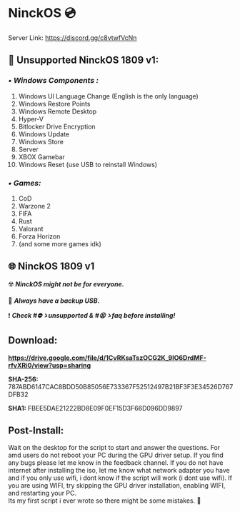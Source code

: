 # **NinckOS** 💿


Server Link: https://discord.gg/c8vtwfVcNn

## **🚫 Unsupported NinckOS 1809 v1:**


 ### ***• Windows Components :***
1. Windows UI Language Change (English is the only language)
2. Windows Restore Points
3. Windows Remote Desktop
4. Hyper-V
5. Bitlocker Drive Encryption
6. Windows Update
7. Windows Store
8. Server
9. XBOX Gamebar
10. Windows Reset (use USB to reinstall Windows)


### ***• Games:***

1. CoD
2. Warzone 2
3. FIFA 
4. Rust
5. Valorant
6. Forza Horizon 
7. (and some more games idk)


## **:globe_with_meridians: __NinckOS 1809 v1__**
:radioactive:   **_NinckOS might not be for everyone._**

:floppy_disk:   **_Always have a backup USB._**

:exclamation:   **_Check #⛔ゝunsupported & #😫ゝfaq before installing!_**

## **Download:**
**https://drive.google.com/file/d/1CvRKsaTszOCG2K_9IO6DrdMF-rfvXRi0/view?usp=sharing**

**SHA-256:**    787ABD6147CAC8BDD50B85056E733367F52512497B21BF3F3E34526D767DFB32

**SHA1:**        FBEE5DAE21222BD8E09F0EF15D3F66D096DD9897

## **__Post-Install:__**
Wait on the desktop for the script to start and answer the questions.
For amd users do not reboot your PC during the GPU driver setup.
If you find any bugs please let me know in the feedback channel. 
If you do not have internet after installing the iso, let me know what network adapter you have and if you only use wifi, i dont know if the script will work (i dont use wifi).
If you are using WIFI, try skipping the GPU driver installation, enabling WIFI, and restarting your PC.  
Its my first script i ever wrote so there might be some mistakes.
🥰
